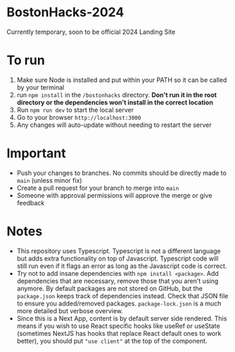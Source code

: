 # BostonHacks-2024
Currently temporary, soon to be official 2024 Landing Site

# To run
1) Make sure Node is installed and put within your PATH so it can be called by your terminal
2) run `npm install` in the `/bostonhacks` directory. **Don't run it in the root directory or the dependencies won't install in the correct location**
3) Run `npm run dev` to start the local server
4) Go to your browser `http://localhost:3000`
5) Any changes will auto-update without needing to restart the server

# Important
- Push your changes to branches. No commits should be directly made to `main` (unless minor fix)
- Create a pull request for your branch to merge into `main`
- Someone with approval permissions will approve the merge or give feedback


# Notes
* This repository uses Typescript. Typescript is not a different language but adds extra functionality on top of Javascript. Typescript code will still run even if it flags an error as long as the Javascript code is correct.
* Try not to add insane dependencies with `npm install <package>`. Add dependencies that are necessary, remove those that you aren't using anymore. By default packages are not stored on GitHub, but the `package.json` keeps track of dependencies instead. Check that JSON file to ensure you added/removed packages. `package-lock.json` is a much more detailed but verbose overview.
* Since this is a Next App, content is by default server side rendered. This means if you wish to use React specific hooks like useRef or useState (sometimes NextJS has hooks that replace React default ones to work better), you should put `"use client"` at the top of the component.
